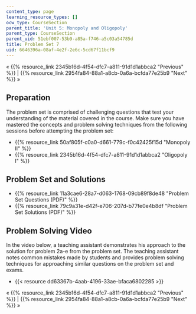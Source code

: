 ```yaml
---
content_type: page
learning_resource_types: []
ocw_type: CourseSection
parent_title: 'Unit 5: Monopoly and Oligopoly'
parent_type: CourseSection
parent_uid: 51ebf007-53b9-a85a-f746-a5c03a54785d
title: Problem Set 7
uid: 6646396a-08af-4e2f-2e6c-5cd67f11bcf9
---
```


« {{% resource_link 2345b16d-4f54-dfc7-a811-91d1d1abbca2 "Previous" %}} | {{% resource_link 2954fa84-88a1-a8cb-0a6a-bcfda77e25b9 "Next" %}} »

Preparation
-----------

The problem set is comprised of challenging questions that test your understanding of the material covered in the course. Make sure you have mastered the concepts and problem solving techniques from the following sessions before attempting the problem set:

*   {{% resource_link 50af805f-c0a0-d661-779c-f0c42425f15d "Monopoly II" %}}
*   {{% resource_link 2345b16d-4f54-dfc7-a811-91d1d1abbca2 "Oligopoly I" %}}

Problem Set and Solutions
-------------------------

*   {{% resource_link 11a3cae6-28a7-d063-1768-09cb89f8de48 "Problem Set Questions (PDF)" %}}
*   {{% resource_link 79c9a31e-d42f-e706-207d-b77fe0e4b8df "Problem Set Solutions (PDF)" %}}

Problem Solving Video
---------------------

In the video below, a teaching assistant demonstrates his approach to the solution for problem 2a-e from the problem set. The teaching assistant notes common mistakes made by students and provides problem solving techniques for approaching similar questions on the problem set and exams.

*   {{< resource dd63367b-4aab-4196-33ae-bfaca6802285 >}}

« {{% resource_link 2345b16d-4f54-dfc7-a811-91d1d1abbca2 "Previous" %}} | {{% resource_link 2954fa84-88a1-a8cb-0a6a-bcfda77e25b9 "Next" %}} »